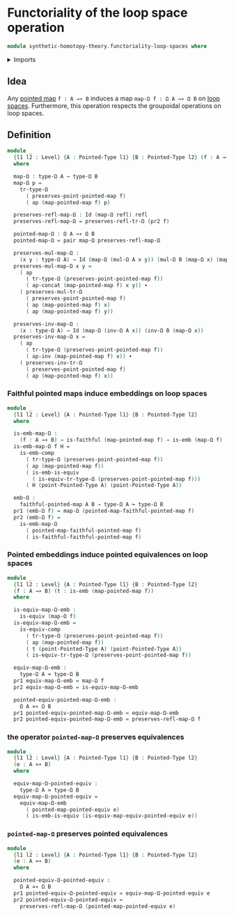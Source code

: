 # Functoriality of the loop space operation

```agda
module synthetic-homotopy-theory.functoriality-loop-spaces where
```

<details><summary>Imports</summary>

```agda
open import foundation.action-on-identifications-functions
open import foundation.dependent-pair-types
open import foundation.embeddings
open import foundation.equivalences
open import foundation.faithful-maps
open import foundation.identity-types
open import foundation.universe-levels

open import structured-types.faithful-pointed-maps
open import structured-types.pointed-equivalences
open import structured-types.pointed-maps
open import structured-types.pointed-types

open import synthetic-homotopy-theory.loop-spaces
```

</details>

## Idea

Any [pointed map](structured-types.pointed-maps.md) `f : A →∗ B` induces a map
`map-Ω f : Ω A →∗ Ω B` on
[loop spaces](synthetic-homotopy-theory.loop-spaces.md). Furthermore, this
operation respects the groupoidal operations on loop spaces.

## Definition

```agda
module _
  {l1 l2 : Level} {A : Pointed-Type l1} {B : Pointed-Type l2} (f : A →∗ B)
  where

  map-Ω : type-Ω A → type-Ω B
  map-Ω p =
    tr-type-Ω
      ( preserves-point-pointed-map f)
      ( ap (map-pointed-map f) p)

  preserves-refl-map-Ω : Id (map-Ω refl) refl
  preserves-refl-map-Ω = preserves-refl-tr-Ω (pr2 f)

  pointed-map-Ω : Ω A →∗ Ω B
  pointed-map-Ω = pair map-Ω preserves-refl-map-Ω

  preserves-mul-map-Ω :
    (x y : type-Ω A) → Id (map-Ω (mul-Ω A x y)) (mul-Ω B (map-Ω x) (map-Ω y))
  preserves-mul-map-Ω x y =
    ( ap
      ( tr-type-Ω (preserves-point-pointed-map f))
      ( ap-concat (map-pointed-map f) x y)) ∙
    ( preserves-mul-tr-Ω
      ( preserves-point-pointed-map f)
      ( ap (map-pointed-map f) x)
      ( ap (map-pointed-map f) y))

  preserves-inv-map-Ω :
    (x : type-Ω A) → Id (map-Ω (inv-Ω A x)) (inv-Ω B (map-Ω x))
  preserves-inv-map-Ω x =
    ( ap
      ( tr-type-Ω (preserves-point-pointed-map f))
      ( ap-inv (map-pointed-map f) x)) ∙
    ( preserves-inv-tr-Ω
      ( preserves-point-pointed-map f)
      ( ap (map-pointed-map f) x))
```

### Faithful pointed maps induce embeddings on loop spaces

```agda
module _
  {l1 l2 : Level} {A : Pointed-Type l1} {B : Pointed-Type l2}
  where

  is-emb-map-Ω :
    (f : A →∗ B) → is-faithful (map-pointed-map f) → is-emb (map-Ω f)
  is-emb-map-Ω f H =
    is-emb-comp
      ( tr-type-Ω (preserves-point-pointed-map f))
      ( ap (map-pointed-map f))
      ( is-emb-is-equiv
        ( is-equiv-tr-type-Ω (preserves-point-pointed-map f)))
      ( H (point-Pointed-Type A) (point-Pointed-Type A))

  emb-Ω :
    faithful-pointed-map A B → type-Ω A ↪ type-Ω B
  pr1 (emb-Ω f) = map-Ω (pointed-map-faithful-pointed-map f)
  pr2 (emb-Ω f) =
    is-emb-map-Ω
      ( pointed-map-faithful-pointed-map f)
      ( is-faithful-faithful-pointed-map f)
```

### Pointed embeddings induce pointed equivalences on loop spaces

```agda
module _
  {l1 l2 : Level} {A : Pointed-Type l1} {B : Pointed-Type l2}
  (f : A →∗ B) (t : is-emb (map-pointed-map f))
  where

  is-equiv-map-Ω-emb :
    is-equiv (map-Ω f)
  is-equiv-map-Ω-emb =
    is-equiv-comp
      ( tr-type-Ω (preserves-point-pointed-map f))
      ( ap (map-pointed-map f))
      ( t (point-Pointed-Type A) (point-Pointed-Type A))
      ( is-equiv-tr-type-Ω (preserves-point-pointed-map f))

  equiv-map-Ω-emb :
    type-Ω A ≃ type-Ω B
  pr1 equiv-map-Ω-emb = map-Ω f
  pr2 equiv-map-Ω-emb = is-equiv-map-Ω-emb

  pointed-equiv-pointed-map-Ω-emb :
    Ω A ≃∗ Ω B
  pr1 pointed-equiv-pointed-map-Ω-emb = equiv-map-Ω-emb
  pr2 pointed-equiv-pointed-map-Ω-emb = preserves-refl-map-Ω f
```

### the operator `pointed-map-Ω` preserves equivalences

```agda
module _
  {l1 l2 : Level} {A : Pointed-Type l1} {B : Pointed-Type l2}
  (e : A ≃∗ B)
  where

  equiv-map-Ω-pointed-equiv :
    type-Ω A ≃ type-Ω B
  equiv-map-Ω-pointed-equiv =
    equiv-map-Ω-emb
      ( pointed-map-pointed-equiv e)
      ( is-emb-is-equiv (is-equiv-map-equiv-pointed-equiv e))
```

### `pointed-map-Ω` preserves pointed equivalences

```agda
module _
  {l1 l2 : Level} {A : Pointed-Type l1} {B : Pointed-Type l2}
  (e : A ≃∗ B)
  where

  pointed-equiv-Ω-pointed-equiv :
    Ω A ≃∗ Ω B
  pr1 pointed-equiv-Ω-pointed-equiv = equiv-map-Ω-pointed-equiv e
  pr2 pointed-equiv-Ω-pointed-equiv =
    preserves-refl-map-Ω (pointed-map-pointed-equiv e)
```
